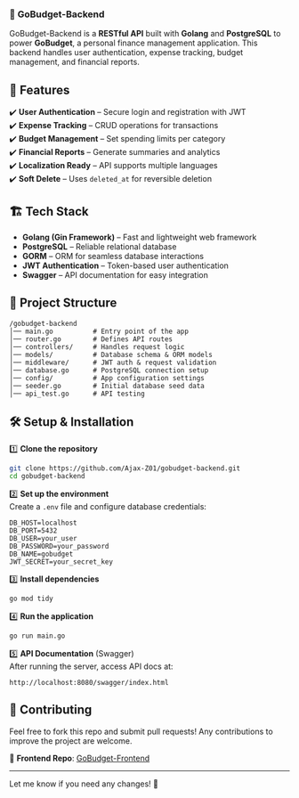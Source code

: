 ### 📌 **GoBudget-Backend**  

GoBudget-Backend is a **RESTful API** built with **Golang** and **PostgreSQL** to power **GoBudget**, a personal finance management application. This backend handles user authentication, expense tracking, budget management, and financial reports.  

## 🚀 **Features**  
✔️ **User Authentication** – Secure login and registration with JWT  
✔️ **Expense Tracking** – CRUD operations for transactions  
✔️ **Budget Management** – Set spending limits per category  
✔️ **Financial Reports** – Generate summaries and analytics  
✔️ **Localization Ready** – API supports multiple languages  
✔️ **Soft Delete** – Uses `deleted_at` for reversible deletion  

## 🏗️ **Tech Stack**  
- **Golang (Gin Framework)** – Fast and lightweight web framework  
- **PostgreSQL** – Reliable relational database  
- **GORM** – ORM for seamless database interactions  
- **JWT Authentication** – Token-based user authentication  
- **Swagger** – API documentation for easy integration  

## 📂 **Project Structure**  
```
/gobudget-backend
│── main.go          # Entry point of the app
│── router.go        # Defines API routes
│── controllers/     # Handles request logic
│── models/          # Database schema & ORM models
│── middleware/      # JWT auth & request validation
│── database.go      # PostgreSQL connection setup
│── config/          # App configuration settings
│── seeder.go        # Initial database seed data
│── api_test.go      # API testing
```

## 🛠️ **Setup & Installation**  

1️⃣ **Clone the repository**  
```bash
git clone https://github.com/Ajax-Z01/gobudget-backend.git
cd gobudget-backend
```

2️⃣ **Set up the environment**  
Create a `.env` file and configure database credentials:  
```env
DB_HOST=localhost
DB_PORT=5432
DB_USER=your_user
DB_PASSWORD=your_password
DB_NAME=gobudget
JWT_SECRET=your_secret_key
```

3️⃣ **Install dependencies**  
```bash
go mod tidy
```

4️⃣ **Run the application**  
```bash
go run main.go
```

5️⃣ **API Documentation** (Swagger)  
After running the server, access API docs at:  
```
http://localhost:8080/swagger/index.html
```

## 📌 **Contributing**  
Feel free to fork this repo and submit pull requests! Any contributions to improve the project are welcome.  

🔗 **Frontend Repo**: [GoBudget-Frontend](https://github.com/Ajax-Z01/gobudget-frontend)  

---

Let me know if you need any changes! 🚀
